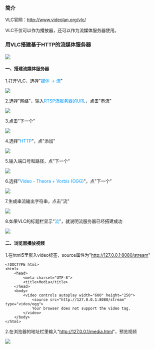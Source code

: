 ### 简介
VLC官网：<font color=#0099ff>http://www.videolan.org/vlc/</font>

VLC不仅可以作为播放器，还可以作为流媒体服务器使用。

### 用VLC搭建基于HTTP的流媒体服务器
####

![](/images/20.png)

#### 一、搭建流媒体服务器
1.打开VLC，选择"<font color=#0099ff>媒体 -> 流</font>"

![](/images/1.png)

2.选择"网络"，输入<font color=#0099ff>RTSP流服务器的URL</font>，点击"串流"

![](/images/12.png)

3.点击"下一个"

![](/images/13.png)

4.选择"<font color=#0099ff>HTTP</font>"，点"添加"

![](/images/14.png)

5.输入端口号和路径，点"下一个"

![](/images/15.png)

6.选择"<font color=#0099ff>Video - Theora + Vorbis (OGG)</font>"，点"下一个"

![](/images/16.png)

7.生成串流输出字符串，点击"流"

![](/images/17.png)

8.如果VLC的标题栏显示"<font color=#0099ff>流</font>"，就说明流服务器已经搭建成功

![](/images/18.png)

#### 二、浏览器播放视频
1.在html5里嵌入video标签，source属性为"<font color=#0099ff>http://127.0.0.1:8080/stream</font>"

	<!DOCTYPE html>
	<html>
		<head>
			<meta charset="UTF-8">
			<title>Media</title>
		</head>
		<body>
			<video controls autoplay width="600" height="250">  
  				<source src="http://127.0.0.1:8080/stream" type="video/ogg">
  				Your browser does not support the video tag.
			</video>
		</body>
	</html>

2.在浏览器的地址栏里输入"<font color=#0099ff>http://127.0.0.1/media.html</font>"，预览视频

![](/images/19.png)